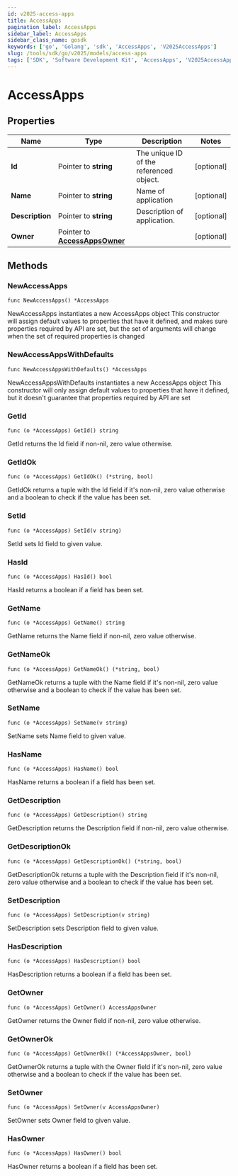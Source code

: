 ```yaml
---
id: v2025-access-apps
title: AccessApps
pagination_label: AccessApps
sidebar_label: AccessApps
sidebar_class_name: gosdk
keywords: ['go', 'Golang', 'sdk', 'AccessApps', 'V2025AccessApps'] 
slug: /tools/sdk/go/v2025/models/access-apps
tags: ['SDK', 'Software Development Kit', 'AccessApps', 'V2025AccessApps']
---
```


# AccessApps

## Properties

Name | Type | Description | Notes
------------ | ------------- | ------------- | -------------
**Id** | Pointer to **string** | The unique ID of the referenced object. | [optional] 
**Name** | Pointer to **string** | Name of application | [optional] 
**Description** | Pointer to **string** | Description of application. | [optional] 
**Owner** | Pointer to [**AccessAppsOwner**](access-apps-owner) |  | [optional] 

## Methods

### NewAccessApps

`func NewAccessApps() *AccessApps`

NewAccessApps instantiates a new AccessApps object
This constructor will assign default values to properties that have it defined,
and makes sure properties required by API are set, but the set of arguments
will change when the set of required properties is changed

### NewAccessAppsWithDefaults

`func NewAccessAppsWithDefaults() *AccessApps`

NewAccessAppsWithDefaults instantiates a new AccessApps object
This constructor will only assign default values to properties that have it defined,
but it doesn't guarantee that properties required by API are set

### GetId

`func (o *AccessApps) GetId() string`

GetId returns the Id field if non-nil, zero value otherwise.

### GetIdOk

`func (o *AccessApps) GetIdOk() (*string, bool)`

GetIdOk returns a tuple with the Id field if it's non-nil, zero value otherwise
and a boolean to check if the value has been set.

### SetId

`func (o *AccessApps) SetId(v string)`

SetId sets Id field to given value.

### HasId

`func (o *AccessApps) HasId() bool`

HasId returns a boolean if a field has been set.

### GetName

`func (o *AccessApps) GetName() string`

GetName returns the Name field if non-nil, zero value otherwise.

### GetNameOk

`func (o *AccessApps) GetNameOk() (*string, bool)`

GetNameOk returns a tuple with the Name field if it's non-nil, zero value otherwise
and a boolean to check if the value has been set.

### SetName

`func (o *AccessApps) SetName(v string)`

SetName sets Name field to given value.

### HasName

`func (o *AccessApps) HasName() bool`

HasName returns a boolean if a field has been set.

### GetDescription

`func (o *AccessApps) GetDescription() string`

GetDescription returns the Description field if non-nil, zero value otherwise.

### GetDescriptionOk

`func (o *AccessApps) GetDescriptionOk() (*string, bool)`

GetDescriptionOk returns a tuple with the Description field if it's non-nil, zero value otherwise
and a boolean to check if the value has been set.

### SetDescription

`func (o *AccessApps) SetDescription(v string)`

SetDescription sets Description field to given value.

### HasDescription

`func (o *AccessApps) HasDescription() bool`

HasDescription returns a boolean if a field has been set.

### GetOwner

`func (o *AccessApps) GetOwner() AccessAppsOwner`

GetOwner returns the Owner field if non-nil, zero value otherwise.

### GetOwnerOk

`func (o *AccessApps) GetOwnerOk() (*AccessAppsOwner, bool)`

GetOwnerOk returns a tuple with the Owner field if it's non-nil, zero value otherwise
and a boolean to check if the value has been set.

### SetOwner

`func (o *AccessApps) SetOwner(v AccessAppsOwner)`

SetOwner sets Owner field to given value.

### HasOwner

`func (o *AccessApps) HasOwner() bool`

HasOwner returns a boolean if a field has been set.


